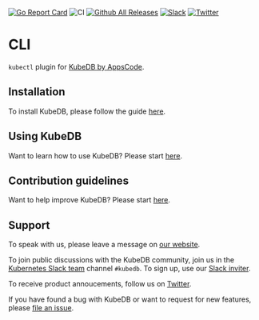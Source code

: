 [![Go Report Card](https://goreportcard.com/badge/kubedb.dev/cli)](https://goreportcard.com/report/kubedb.dev/cli)
![CI](https://github.com/kubedb/cli/workflows/CI/badge.svg)
[![Github All Releases](https://img.shields.io/github/downloads/kubedb/cli/total.svg)](https://github.com/kubedb/cli/releases)
[![Slack](http://slack.kubernetes.io/badge.svg)](http://slack.kubernetes.io/#kubedb)
[![Twitter](https://img.shields.io/twitter/follow/kubedb.svg?style=social&logo=twitter&label=Follow)](https://twitter.com/intent/follow?screen_name=KubeDB)

# CLI
`kubectl` plugin for [KubeDB by AppsCode](https://kubedb.com).

## Installation

To install KubeDB, please follow the guide [here](https://kubedb.com/docs/latest/setup/).

## Using KubeDB

Want to learn how to use KubeDB? Please start [here](https://kubedb.com/docs/latest/guides/).

## Contribution guidelines

Want to help improve KubeDB? Please start [here](https://kubedb.com/docs/latest/welcome/contributing/).

## Support

To speak with us, please leave a message on [our website](https://appscode.com/contact/).

To join public discussions with the KubeDB community, join us in the [Kubernetes Slack team](https://kubernetes.slack.com/messages/C8149MREV/) channel `#kubedb`. To sign up, use our [Slack inviter](http://slack.kubernetes.io/).

To receive product annoucements, follow us on [Twitter](https://twitter.com/KubeDB).

If you have found a bug with KubeDB or want to request for new features, please [file an issue](https://github.com/kubedb/project/issues/new).
